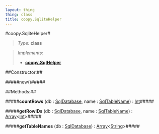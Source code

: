 ```yaml
---
layout: thing
thing: class
title: coopy.SqliteHelper
---
```

#coopy.SqliteHelper#



> *Type:* **class**

> *Implements:*
> 
>   * **[coopy.SqlHelper](SqlHelper.html)**



##Constructor:##

#####new()#####



##Methods:##


#####**countRows** (db : <a href="../coopy/SqlDatabase.html" class="type">SqlDatabase</a>, name : <a href="../coopy/SqlTableName.html" class="type">SqlTableName</a>) : <a href="../Int.html" class="type">Int</a>#####




#####**getRowIDs** (db : <a href="../coopy/SqlDatabase.html" class="type">SqlDatabase</a>, name : <a href="../coopy/SqlTableName.html" class="type">SqlTableName</a>) : <a href="../Array.html" class="type">Array</a>&lt;<a href="../Int.html" class="type">Int</a>&gt;#####




#####**getTableNames** (db : <a href="../coopy/SqlDatabase.html" class="type">SqlDatabase</a>) : <a href="../Array.html" class="type">Array</a>&lt;<a href="../String.html" class="type">String</a>&gt;#####




